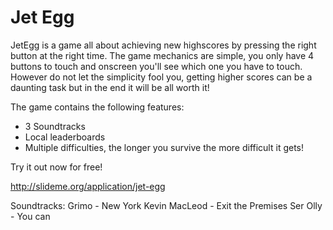 # Jet Egg

JetEgg is a game all about achieving new highscores by pressing the right button at the right time. The game mechanics are simple, you only have 4 buttons to touch and onscreen you'll see which one you have to touch. However do not let the simplicity fool you, getting higher scores can be a daunting task but in the end it will be all worth it!

The game contains the following features:
- 3 Soundtracks
- Local leaderboards
- Multiple difficulties, the longer you survive the more difficult it gets!

Try it out now for free!

http://slideme.org/application/jet-egg

Soundtracks:
Grimo - New York
Kevin MacLeod - Exit the Premises
Ser Olly - You can